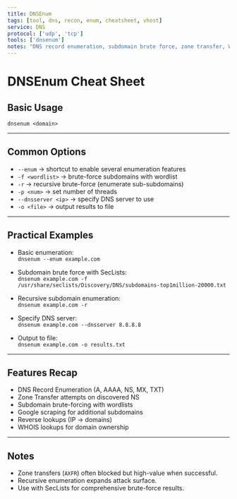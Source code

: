 ```yaml
---
title: DNSEnum
tags: [tool, dns, recon, enum, cheatsheet, vhost]
service: DNS
protocol: ['udp', 'tcp']
tools: ['dnsenum']
notes: "DNS record enumeration, subdomain brute force, zone transfer, WHOIS, Google scraping"
---
```


# DNSEnum Cheat Sheet

## Basic Usage
`dnsenum <domain>`

---

## Common Options

- `--enum` → shortcut to enable several enumeration features  
- `-f <wordlist>` → brute-force subdomains with wordlist  
- `-r` → recursive brute-force (enumerate sub-subdomains)  
- `-p <num>` → set number of threads  
- `--dnsserver <ip>` → specify DNS server to use  
- `-o <file>` → output results to file  

---

## Practical Examples

- Basic enumeration:  
  `dnsenum --enum example.com`

- Subdomain brute force with SecLists:  
  `dnsenum example.com -f /usr/share/seclists/Discovery/DNS/subdomains-top1million-20000.txt`

- Recursive subdomain enumeration:  
  `dnsenum example.com -r`

- Specify DNS server:  
  `dnsenum example.com --dnsserver 8.8.8.8`

- Output to file:  
  `dnsenum example.com -o results.txt`

---

## Features Recap

- DNS Record Enumeration (A, AAAA, NS, MX, TXT)  
- Zone Transfer attempts on discovered NS  
- Subdomain brute-forcing with wordlists  
- Google scraping for additional subdomains  
- Reverse lookups (IP → domains)  
- WHOIS lookups for domain ownership  

---

## Notes
- Zone transfers (`AXFR`) often blocked but high-value when successful.  
- Recursive enumeration expands attack surface.  
- Use with SecLists for comprehensive brute-force results.  